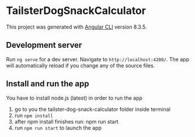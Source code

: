 # TailsterDogSnackCalculator

This project was generated with [Angular CLI](https://github.com/angular/angular-cli) version 8.3.5.

## Development server

Run `ng serve` for a dev server. Navigate to `http://localhost:4200/`. The app will automatically reload if you change any of the source files.

## Install and run the app

You have to install node.js (latest) in order to run the app

1. go to you the tailster-dog-snack-calculator folder inside terminal
2. run ```npm install```
3. after npm install finishes run: npm run start
4. run ```npm run start``` to launch the app




